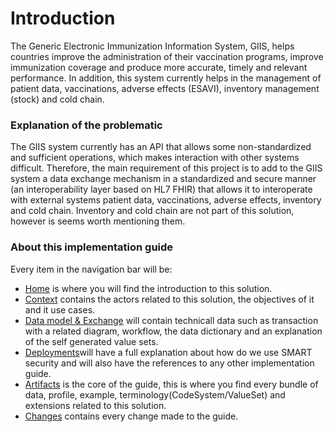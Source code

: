 # Introduction

The Generic Electronic Immunization Information System, GIIS, helps countries improve the administration of their vaccination programs, improve immunization coverage and produce more accurate, timely and relevant performance. In addition, this system currently helps in the management of patient data, vaccinations, adverse effects (ESAVI), inventory management (stock) and cold chain.

### Explanation of the problematic

The GIIS system currently has an API that allows some non-standardized and sufficient operations, which makes interaction with other systems difficult. Therefore, the main requirement of this project is to add to the GIIS system a data exchange mechanism in a standardized and secure manner (an interoperability layer based on HL7 FHIR) that allows it to interoperate with external systems patient data, vaccinations, adverse effects, inventory and cold chain. 
Inventory and cold chain are not part of this solution, however is seems worth mentioning them. 

### About this implementation guide

Every item in the navigation bar will be: 

* [Home](index.html) is where you will find the introduction to this solution. 
* [Context](context.html) contains the actors related to this solution, the objectives of it and it use cases. 
* [Data model & Exchange](data_model_and_exchange.html) will contain technicall data such as transaction with a related diagram, workflow, the data dictionary and an explanation of the self generated value sets. 
* [Deployments](deployments.html)will have a full explanation about how do we use SMART security and will also have the references to any other implementation guide. 
* [Artifacts](artifacts.html) is the core of the guide, this is where you find every bundle of data, profile, example, terminology(CodeSystem/ValueSet) and extensions related to this solution. 
* [Changes](changes.html) contains every change made to the guide. 

